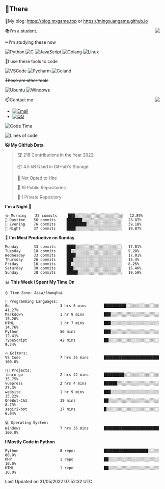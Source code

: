 
## 👏There

📰My blog: https://blog.mxgame.top or https://mingxuangame.github.io

<img align="right" src="https://github-readme-stats.vercel.app/api/top-langs/?username=MingxuanGame"/>


📚I'm a student.

✏I'm studying these now

![Python](https://img.shields.io/badge/-Python-blue?style=flat-square&logo=Python&logoColor=fff)
![C](https://img.shields.io/badge/-C-585858?style=flat-square&logo=C&logoColor=fff)
![JavaScript](https://img.shields.io/badge/-JavaScript-ffca18?style=flat-square&logo=JavaScript&logoColor=fff)
![Golang](https://img.shields.io/badge/-Go-007d9c?style=flat-square&logo=Go&logoColor=fff)
![Linux](https://img.shields.io/badge/-Linux-black?style=flat-square&logo=Linux&logoColor=fff)

🔨I use these tools to code

![VSCode](https://img.shields.io/badge/-VSCode-blue?style=flat-square&logo=visualstudiocode&logoColor=fff)
![Pycharm](https://img.shields.io/badge/-Pycharm-green?style=flat-square&logo=pycharm&logoColor=fff)
![Goland](https://img.shields.io/badge/-Goland-purple?style=flat-square&logo=goland&logoColor=fff)

 ~~These are other tools~~

![Ubuntu](https://img.shields.io/badge/-Ubuntu-orange?style=flat-square&logo=Ubuntu&logoColor=fff)
![Windows](https://img.shields.io/badge/-Windows-blue?style=flat-square&logo=Windows&logoColor=fff)

<img align="right" src="https://github-readme-stats.vercel.app/api?username=MingxuanGame" />


📫Contact me

* [![Email](https://img.shields.io/badge/Email-MingxuanGame@outlook.com-1?style=social&logoColor=fff)](mailto:MingxuanGame@outlook.com)
* [![QQ](https://img.shields.io/badge/QQ-1060148379-1?style=social&logoColor=fff)](tencent://AddContact/?fromId=45&fromSubId=1&subcmd=all&uin=1060148379&website=www.oicqzone.com)

<!--START_SECTION:waka-->
![Code Time](http://img.shields.io/badge/Code%20Time-8%20hrs%2044%20mins-blue)

![Lines of code](https://img.shields.io/badge/From%20Hello%20World%20I%27ve%20Written-27%20Thousand%20lines%20of%20code-blue)

**🐱 My GitHub Data** 

> 🏆 218 Contributions in the Year 2022
 > 
> 📦 4.5 kB Used in GitHub's Storage 
 > 
> 🚫 Not Opted to Hire
 > 
> 📜 16 Public Repositories 
 > 
> 🔑 1 Private Repository 
 > 
**I'm a Night 🦉** 

```text
🌞 Morning    25 commits     ███░░░░░░░░░░░░░░░░░░░░░░   12.89% 
🌆 Daytime    56 commits     ███████░░░░░░░░░░░░░░░░░░   28.87% 
🌃 Evening    76 commits     █████████░░░░░░░░░░░░░░░░   39.18% 
🌙 Night      37 commits     ████░░░░░░░░░░░░░░░░░░░░░   19.07%

```
📅 **I'm Most Productive on Sunday** 

```text
Monday       33 commits     ████░░░░░░░░░░░░░░░░░░░░░   17.01% 
Tuesday      18 commits     ██░░░░░░░░░░░░░░░░░░░░░░░   9.28% 
Wednesday    33 commits     ████░░░░░░░░░░░░░░░░░░░░░   17.01% 
Thursday     26 commits     ███░░░░░░░░░░░░░░░░░░░░░░   13.4% 
Friday       16 commits     ██░░░░░░░░░░░░░░░░░░░░░░░   8.25% 
Saturday     30 commits     ███░░░░░░░░░░░░░░░░░░░░░░   15.46% 
Sunday       38 commits     █████░░░░░░░░░░░░░░░░░░░░   19.59%

```


📊 **This Week I Spent My Time On** 

```text
⌚︎ Time Zone: Asia/Shanghai

💬 Programming Languages: 
Go                       3 hrs 8 mins        ██████████░░░░░░░░░░░░░░░   41.27% 
Markdown                 1 hr 9 mins         ███░░░░░░░░░░░░░░░░░░░░░░   15.26% 
HTML                     1 hr 7 mins         ███░░░░░░░░░░░░░░░░░░░░░░   14.76% 
Python                   56 mins             ███░░░░░░░░░░░░░░░░░░░░░░   12.41% 
TypeScript               42 mins             ██░░░░░░░░░░░░░░░░░░░░░░░   9.34%

🔥 Editors: 
VS Code                  7 hrs 35 mins       █████████████████████████   100.0%

🐱‍💻 Projects: 
learn-go                 2 hrs 42 mins       █████████░░░░░░░░░░░░░░░░   35.75% 
vuepress                 2 hrs 4 mins        ██████░░░░░░░░░░░░░░░░░░░   27.3% 
website                  1 hr 9 mins         ███░░░░░░░░░░░░░░░░░░░░░░   15.22% 
OneBot-CAI               39 mins             ██░░░░░░░░░░░░░░░░░░░░░░░   8.73% 
sagiri-bot               27 mins             █░░░░░░░░░░░░░░░░░░░░░░░░   6.04%

💻 Operating System: 
Windows                  7 hrs 35 mins       █████████████████████████   100.0%

```

**I Mostly Code in Python** 

```text
Python                   8 repos             ████████████████████░░░░░   80.0% 
PHP                      1 repo              ██░░░░░░░░░░░░░░░░░░░░░░░   10.0% 
HTML                     1 repo              ██░░░░░░░░░░░░░░░░░░░░░░░   10.0%

```



 Last Updated on 31/05/2022 07:52:32 UTC
<!--END_SECTION:waka-->
